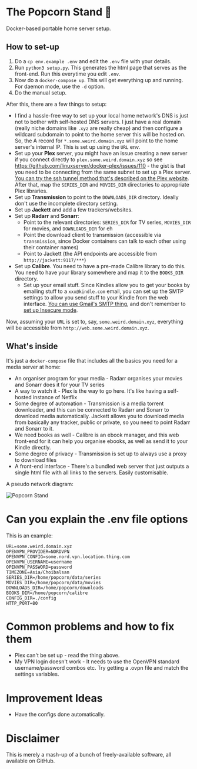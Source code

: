 # The Popcorn Stand 🍿

Docker-based portable home server setup.

## How to set-up

1. Do a `cp env.example .env` and edit the `.env` file with your details.
2. Run `python3 setup.py`. This generates the html page that serves as the front-end. Run this everytime you edit `.env`.
3. Now do a `docker-compose up`. This will get everything up and running. For daemon mode, use the `-d` option.
4. Do the manual setup.

After this, there are a few things to setup:

* I find a hassle-free way to set up your local home network's DNS is just not to bother with self-hosted DNS servers. I just have a real domain (really niche domains like `.xyz` are really cheap) and then configure a wildcard subdomain to point to the home server this will be hosted on. So, the A record for `*.some.weird.domain.xyz` will point to the home server's internal IP. This is set up using the `URL` env.
* Set up your **Plex** server, you might have an issue creating a new server if you connect directly to `plex.some.weird.domain.xyz` so see https://github.com/linuxserver/docker-plex/issues/110 - the gist is that you need to be connecting from the same subnet to set up a Plex server. [You can try the ssh tunnel method that's described on the Plex website](https://support.plex.tv/articles/200288586-installation/). After that, map the `SERIES_DIR` and `MOVIES_DIR` directories to appropriate Plex libraries.
* Set up **Transmission** to point to the `DOWNLOADS_DIR` directory. Ideally don't use the incomplete directory setting.
* Set up **Jackett** and add a few trackers/websites.
* Set up **Radarr** and **Sonarr**:
  * Point to the relevant directories: `SERIES_DIR` for TV series, `MOVIES_DIR` for movies, and `DOWNLOADS_DIR` for eh
  * Point the download client to transmission (accessible via `transmission`, since Docker containers can talk to each other using their container names)
  * Point to Jackett (the API endpoints are accessible from `http://jackett:9117/***`)
* Set up **Calibre**. You need to have a pre-made Calibre library to do this. You need to have your library somewhere and map it to the `BOOKS_DIR` directory.
  * Set up your email stuff. Since Kindles allow you to get your books by emailing stuff to a `xxx@kindle.com` email, you can set up the SMTP settings to allow you send stuff to your Kindle from the web interface. [You can use Gmail's SMTP thing](https://www.google.com/search?q=gmail+smtp), and don't remember to [set up Insecure mode](https://support.google.com/accounts/answer/6010255?hl=en).

Now, assuming your `URL` is set to, say, `some.weird.domain.xyz`, everything will be accessible from `http://web.some.weird.domain.xyz`.

## What's inside

It's just a `docker-compose` file that includes all the basics you need for a media server at home:
* An organiser program for your media - Radarr organises your movies and Sonarr does it for your TV series
* A way to watch it - Plex is the way to go here. It's like having a self-hosted instance of Netflix
* Some degree of automation - Transmission is a media torrent downloader, and this can be connected to Radarr and Sonarr to download media automatically. Jackett allows you to download media from basically any tracker, public or private, so you need to point Radarr and Sonarr to it.
* We need books as well - Calibre is an ebook manager, and this web front-end for it can help you organise ebooks, as well as send it to your Kindle directly.
* Some degree of privacy - Transmission is set up to always use a proxy to download files
* A front-end interface - There's a bundled web server that just outputs a single html file with all links to the servers. Easily customisable.

A pseudo network diagram:

![Popcorn Stand](https://octodex.github.com/images/yaktocat.png)

# Can you explain the .env file options

This is an example:

```
URL=some.weird.domain.xyz
OPENVPN_PROVIDER=NORDVPN
OPENVPN_CONFIG=some.nord.vpn.location.thing.com
OPENVPN_USERNAME=username
OPENVPN_PASSWORD=password
TIMEZONE=Asia/Choibalsan
SERIES_DIR=/home/popcorn/data/series
MOVIES_DIR=/home/popcorn/data/movies
DOWNLOADS_DIR=/home/popcorn/downloads
BOOKS_DIR=/home/popcorn/calibre
CONFIG_DIR=./config
HTTP_PORT=80
```

# Common problems and how to fix them

* Plex can't be set up - read the thing above.
* My VPN login doesn't work - It needs to use the OpenVPN standard username/password combos etc. Try getting a .ovpn file and match the settings variables.

# Improvement Ideas

* Have the configs done automatically.

# Disclaimer

This is merely a mash-up of a bunch of freely-available software, all available on GitHub.